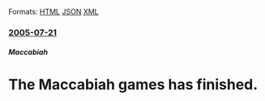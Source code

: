 
Formats: [HTML](/news/2005/07/21/the-maccabiah-games-has-finished.html)  [JSON](/news/2005/07/21/the-maccabiah-games-has-finished.json)  [XML](/news/2005/07/21/the-maccabiah-games-has-finished.xml)  

### [2005-07-21](/news/2005/07/21/index.md)

##### Maccabiah
#  The Maccabiah games has finished.



